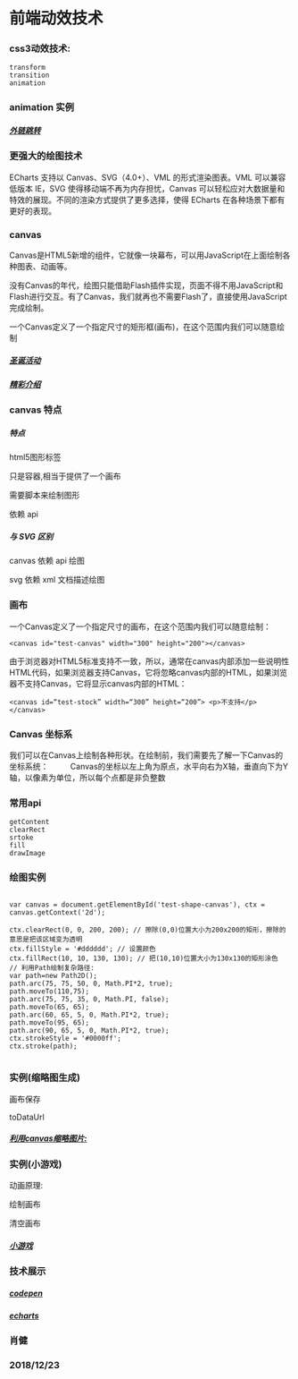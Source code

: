 # 前端动效技术

### css3动效技术:

```
transform
transition
animation
```
### animation 实例

##### [外链跳转](https://api-m.haohuan.com/public/h5/externalChainSkip.html?url=https%3A%2F%2Fwww.haohuan.com%3Ftest%3D1)

### 更强大的绘图技术

ECharts 支持以 Canvas、SVG（4.0+）、VML 的形式渲染图表。VML 可以兼容低版本 IE，SVG 使得移动端不再为内存担忧，Canvas 可以轻松应对大数据量和特效的展现。不同的渲染方式提供了更多选择，使得 ECharts 在各种场景下都有更好的表现。

### canvas

Canvas是HTML5新增的组件，它就像一块幕布，可以用JavaScript在上面绘制各种图表、动画等。

没有Canvas的年代，绘图只能借助Flash插件实现，页面不得不用JavaScript和Flash进行交互。有了Canvas，我们就再也不需要Flash了，直接使用JavaScript完成绘制。

一个Canvas定义了一个指定尺寸的矩形框(画布)，在这个范围内我们可以随意绘制

##### [圣诞活动](http://api-m.haohuan.com/public/activity/ChristmasDay.html)

##### [精彩介绍](https://www.imooc.com/video/2493)

### canvas 特点

##### 特点

html5图形标签

只是容器,相当于提供了一个画布

需要脚本来绘制图形

依赖 api

##### 与 SVG 区别

 canvas 依赖 api 绘图

 svg 依赖 xml 文档描述绘图

### 画布

一个Canvas定义了一个指定尺寸的画布，在这个范围内我们可以随意绘制：
```
<canvas id="test-canvas" width="300" height="200"></canvas> 
```
由于浏览器对HTML5标准支持不一致，所以，通常在canvas内部添加一些说明性HTML代码，如果浏览器支持Canvas，它将忽略canvas内部的HTML，如果浏览器不支持Canvas，它将显示canvas内部的HTML：

```
<canvas id=“test-stock” width=“300” height=“200”> <p>不支持</p> </canvas> 
```
### Canvas 坐标系

我们可以在Canvas上绘制各种形状。在绘制前，我们需要先了解一下Canvas的坐标系统：
          
Canvas的坐标以左上角为原点，水平向右为X轴，垂直向下为Y轴，以像素为单位，所以每个点都是非负整数

### 常用api

```
getContent
clearRect
srtoke
fill
drawImage
```





### 绘图实例

```

var canvas = document.getElementById('test-shape-canvas'), ctx = canvas.getContext('2d'); 

ctx.clearRect(0, 0, 200, 200); // 擦除(0,0)位置大小为200x200的矩形，擦除的意思是把该区域变为透明
ctx.fillStyle = '#dddddd'; // 设置颜色
ctx.fillRect(10, 10, 130, 130); // 把(10,10)位置大小为130x130的矩形涂色
// 利用Path绘制复杂路径:
var path=new Path2D();
path.arc(75, 75, 50, 0, Math.PI*2, true);
path.moveTo(110,75);
path.arc(75, 75, 35, 0, Math.PI, false);
path.moveTo(65, 65);
path.arc(60, 65, 5, 0, Math.PI*2, true);
path.moveTo(95, 65);
path.arc(90, 65, 5, 0, Math.PI*2, true);
ctx.strokeStyle = '#0000ff';
ctx.stroke(path);


```

### 实例(缩略图生成)

画布保存

toDataUrl

##### [利用canvas缩略图片:](http://jxjweb.top/2017/03/27.html)

### 实例(小游戏)

动画原理:

绘制画布

清空画布

##### [小游戏](http://jxjweb.gz01.bdysite.com/canvas/jump/play.html)

### 技术展示

##### [codepen](https://codepen.io/)

##### [echarts](http://echarts.baidu.com/index.html)

### 肖健
### 2018/12/23
